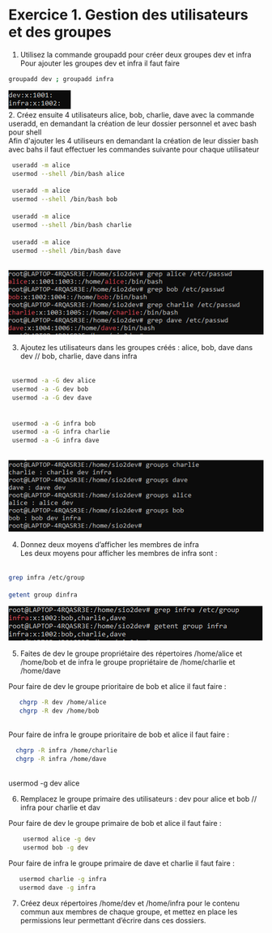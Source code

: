 

# Exercice 1. Gestion des utilisateurs et des groupes

1. Utilisez la commande groupadd pour créer deux groupes dev et infra  
Pour ajouter les groupes dev et infra il faut faire  
``` bash
groupadd dev ; groupadd infra 
```  
![ScreenShot](./assetp3/Q1.PNG)  
2. Créez ensuite 4 utilisateurs alice, bob, charlie, dave avec la commande useradd, en demandant la création de leur dossier personnel et avec bash pour shell  
Afin d'ajouter les 4 utiliseurs en demandant la création de leur dissier bash avec bahs il faut effectuer les commandes suivante pour chaque utilisateur
``` bash
 useradd -m alice
 usermod --shell /bin/bash alice
 
 useradd -m alice
 usermod --shell /bin/bash bob

 useradd -m alice
 usermod --shell /bin/bash charlie
 
 useradd -m alice
 usermod --shell /bin/bash dave
 
```  
![ScreenShot](./assetp3/Q2.PNG)

3. Ajoutez les utilisateurs dans les groupes créés : alice, bob, dave dans dev // bob, charlie, dave dans infra  

``` bash

 usermod -a -G dev alice
 usermod -a -G dev bob 
 usermod -a -G dev dave
 

 usermod -a -G infra bob
 usermod -a -G infra charlie 
 usermod -a -G infra dave
 
```  
![ScreenShot](./assetp3/Q3.PNG)

4. Donnez deux moyens d’afficher les membres de infra  
Les deux moyens pour afficher les membres de infra sont : 
``` bash

grep infra /etc/group

getent group dinfra

 ``` 
 ![ScreenShot](./assetp3/Q4.PNG)
 
5. Faites de dev le groupe propriétaire des répertoires /home/alice et /home/bob et de infra le groupe
propriétaire de /home/charlie et /home/dave

Pour faire de dev le groupe prioritaire de bob et alice il faut faire : 

``` bash
   chgrp -R dev /home/alice
   chgrp -R dev /home/bob
   
 ```
 Pour faire de infra le groupe prioritaire de bob et alice il faut faire : 
 
 ``` bash
   chgrp -R infra /home/charlie
   chgrp -R infra /home/dave
   
 ```
 
 usermod -g dev alice

6. Remplacez le groupe primaire des utilisateurs :  dev pour alice et bob // infra pour charlie et dav

Pour faire de dev le groupe primaire de bob et alice il faut faire : 

``` bash
    usermod alice -g dev
    usermod bob -g dev
 ```
Pour faire de infra le groupe primaire de dave et charlie il faut faire : 
 
 ``` bash
    usermod charlie -g infra
    usermod dave -g infra
 ```
7. Créez deux répertoires /home/dev et /home/infra pour le contenu commun aux membres de chaque groupe, et mettez en place les permissions leur permettant d’écrire dans ces dossiers.  

